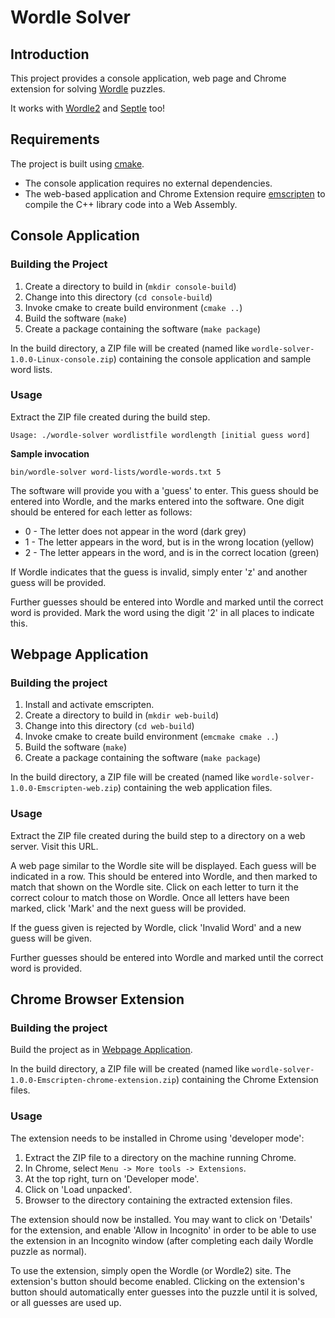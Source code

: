 # Wordle Solver

## Introduction

This project provides a console application, web page and Chrome extension for solving [Wordle](https://www.nytimes.com/games/wordle/index.html) puzzles.

It works with [Wordle2](https://www.wordle2.in/) and [Septle](https://septle.com/) too!

## Requirements

The project is built using [cmake](https://cmake.org/).

- The console application requires no external dependencies.
- The web-based application and Chrome Extension require [emscripten](https://emscripten.org/) to compile the C++ library code into a Web Assembly.

## Console Application

### Building the Project

1. Create a directory to build in (`mkdir console-build`)
2. Change into this directory (`cd console-build`)
3. Invoke cmake to create build environment (`cmake ..`)
4. Build the software (`make`)
5. Create a package containing the software (`make package`)

In the build directory, a ZIP file will be created (named like `wordle-solver-1.0.0-Linux-console.zip`) containing the console application and sample word lists.

### Usage

Extract the ZIP file created during the build step.

`Usage: ./wordle-solver wordlistfile wordlength [initial guess word]`

**Sample invocation**

`bin/wordle-solver word-lists/wordle-words.txt 5`

The software will provide you with a 'guess' to enter. This guess should be entered into Wordle, and the marks entered into the software. One digit should be entered for each letter as follows:

- 0 - The letter does not appear in the word (dark grey)
- 1 - The letter appears in the word, but is in the wrong location (yellow)
- 2 - The letter appears in the word, and is in the correct location (green)

If Wordle indicates that the guess is invalid, simply enter 'z' and another guess will be provided.

Further guesses should be entered into Wordle and marked until the correct word is provided. Mark the word using the digit '2' in all places to indicate this.

## Webpage Application

### Building the project

1. Install and activate emscripten.
2. Create a directory to build in (`mkdir web-build`)
3. Change into this directory (`cd web-build`)
4. Invoke cmake to create build environment (`emcmake cmake ..`)
5. Build the software (`make`)
6. Create a package containing the software (`make package`)

In the build directory, a ZIP file will be created (named like `wordle-solver-1.0.0-Emscripten-web.zip`) containing the web application files.

### Usage

Extract the ZIP file created during the build step to a directory on a web server. Visit this URL.

A web page similar to the Wordle site will be displayed. Each guess will be indicated in a row. This should be entered into Wordle, and then marked to match that shown on the Wordle site. Click on each letter to turn it the correct colour to match those on Wordle. Once all letters have been marked, click 'Mark' and the next guess will be provided.

If the guess given is rejected by Wordle, click 'Invalid Word' and a new guess will be given.

Further guesses should be entered into Wordle and marked until the correct word is provided.

## Chrome Browser Extension

### Building the project

Build the project as in [Webpage Application](#webpage-application).


In the build directory, a ZIP file will be created (named like `wordle-solver-1.0.0-Emscripten-chrome-extension.zip`) containing the Chrome Extension files.

### Usage

The extension needs to be installed in Chrome using 'developer mode':

1. Extract the ZIP file to a directory on the machine running Chrome.
2. In Chrome, select `Menu -> More tools -> Extensions`.
3. At the top right, turn on 'Developer mode'.
4. Click on 'Load unpacked'.
5. Browser to the directory containing the extracted extension files.

The extension should now be installed. You may want to click on 'Details' for the extension, and enable 'Allow in Incognito' in order to be able to use the extension in an Incognito window (after completing each daily Wordle puzzle as normal).

To use the extension, simply open the Wordle (or Wordle2) site. The extension's button should become enabled. Clicking on the extension's button should automatically enter guesses into the puzzle until it is solved, or all guesses are used up.

